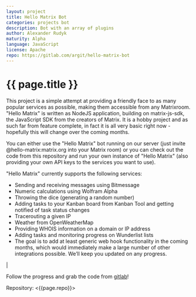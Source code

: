 ```yaml
---
layout: project
title: Hello Matrix Bot
categories: projects bot
description: Bot with an array of plugins
author: Alexander Rudyk
maturity: Alpha
language: JavaScript
license: Apache
repo: https://gitlab.com/argit/hello-matrix-bot
---
```


# {{ page.title }}
This project is a simple attempt at providing a friendly face to as many popular services as possible, making them accessible from any Matrixroom. "Hello Matrix" is written as NodeJS application, building on matrix-js-sdk, the JavaScript SDK from the creators of Matrix. It is a hobby project and as such far from feature complete, in fact it is all very basic right now - hopefully this will change over the coming months.

You can either use the "Hello Matrix" bot running on our server (just invite @hello-matrix:matrix.org into your Matrix room) or you can check out the code from this repository and run your own instance of "Hello Matrix" (also providing your own API keys to the services you want to use).

"Hello Matrix" currently supports the following services:

* Sending and receiving messages using Bitmessage
* Numeric calculations using Wolfram Alpha
* Throwing the dice (generating a random number)
* Adding tasks to your Kanban board from Kanban Tool and getting notified of task status changes
* Tracerouting a given IP
* Weather from OpenWeatherMap
* Providing WHOIS information on a domain or IP address
* Adding tasks and monitoring progress on Wunderlist lists
* The goal is to add at least generic web hook functionality in the coming months, which would immediately make a large number of other integrations possible. We’ll keep you updated on any progress.

|

Follow the progress and grab the code from [gitlab](https://gitlab.com/argit/hello-matrix-bot)!

Repository: <{{page.repo}}>
